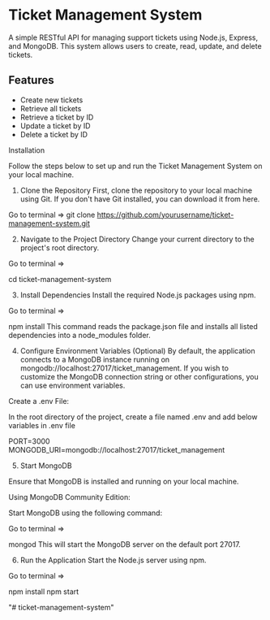 # Ticket Management System

A simple RESTful API for managing support tickets using Node.js, Express, and MongoDB. This system allows users to create, read, update, and delete tickets.

## Features
- Create new tickets
- Retrieve all tickets
- Retrieve a ticket by ID
- Update a ticket by ID
- Delete a ticket by ID










Installation

Follow the steps below to set up and run the Ticket Management System on your local machine.

1. Clone the Repository
First, clone the repository to your local machine using Git. If you don't have Git installed, you can download it from here.


Go to  terminal =>
git clone https://github.com/yourusername/ticket-management-system.git

2. Navigate to the Project Directory
Change your current directory to the project's root directory.


Go to  terminal =>

cd ticket-management-system

3. Install Dependencies
Install the required Node.js packages using npm.


Go to  terminal =>

npm install
This command reads the package.json file and installs all listed dependencies into a node_modules folder.

4. Configure Environment Variables (Optional)
By default, the application connects to a MongoDB instance running on mongodb://localhost:27017/ticket_management. If you wish to customize the MongoDB connection string or other configurations, you can use environment variables.

Create a .env File:

In the root directory of the project, create a file named .env and add below variables in .env file


PORT=3000
MONGODB_URI=mongodb://localhost:27017/ticket_management


5. Start MongoDB


Ensure that MongoDB is installed and running on your local machine.

Using MongoDB Community Edition:

Start MongoDB using the following command:


Go to  terminal =>

mongod
This will start the MongoDB server on the default port 27017.


6. Run the Application
Start the Node.js server using npm.

Go to  terminal =>

npm install
npm start 




"# ticket-management-system" 

